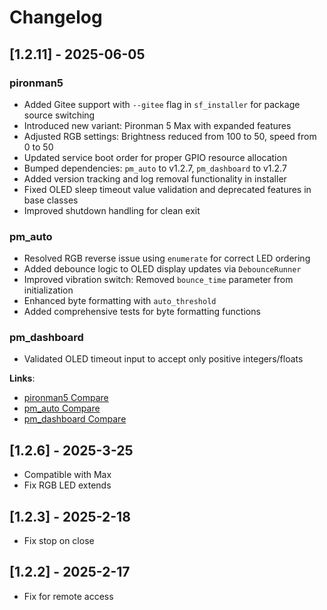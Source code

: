# Changelog

## [1.2.11] - 2025-06-05

### pironman5
- Added Gitee support with `--gitee` flag in `sf_installer` for package source switching
- Introduced new variant: Pironman 5 Max with expanded features
- Adjusted RGB settings: Brightness reduced from 100 to 50, speed from 0 to 50
- Updated service boot order for proper GPIO resource allocation
- Bumped dependencies: `pm_auto` to v1.2.7, `pm_dashboard` to v1.2.7
- Added version tracking and log removal functionality in installer
- Fixed OLED sleep timeout value validation and deprecated features in base classes
- Improved shutdown handling for clean exit

### pm_auto
- Resolved RGB reverse issue using `enumerate` for correct LED ordering
- Added debounce logic to OLED display updates via `DebounceRunner`
- Improved vibration switch: Removed `bounce_time` parameter from initialization
- Enhanced byte formatting with `auto_threshold`
- Added comprehensive tests for byte formatting functions

### pm_dashboard
- Validated OLED timeout input to accept only positive integers/floats

**Links**:
- [pironman5 Compare](https://github.com/sunfounder/pironman5/compare/1.2.6...1.2.10)
- [pm_auto Compare](https://github.com/sunfounder/pm_auto/compare/1.2.5...1.2.7)
- [pm_dashboard Compare](https://github.com/sunfounder/pm_dashboard/compare/1.2.6...1.2.7)

## [1.2.6] - 2025-3-25

- Compatible with Max
- Fix RGB LED extends

## [1.2.3] - 2025-2-18

- Fix stop on close

## [1.2.2] - 2025-2-17

- Fix for remote access